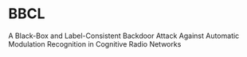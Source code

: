 # BBCL
A Black-Box and Label-Consistent Backdoor Attack Against Automatic Modulation Recognition in Cognitive Radio Networks
